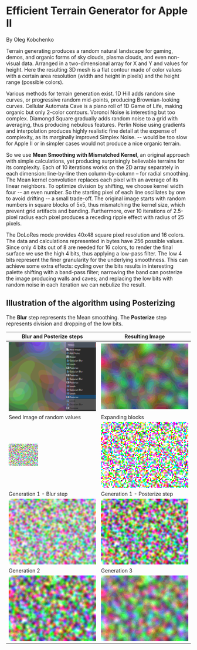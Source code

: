 # Efficient Terrain Generator for Apple II
By Oleg Kobchenko

Terrain generating produces a random natural landscape for gaming, demos, and organic forms of sky clouds, plasma clouds, and even non-visual data. Arranged in a two-dimensional array for X and Y and values for height. Here the resulting 3D mesh is a flat contour made of color values with a certain area resolution (width and height in pixels) and the height range (possible colors).

Various methods for terrain generation exist. 1D Hill adds random sine curves, or progressive random mid-points, producing Brownian-looking curves. Cellular Automata Cave is a piano roll of 1D Game of Life, making organic but only 2-color contours. Voronoi Noise is interesting but too complex. Diamongd Square gradually adds random noise to a grid with averaging, thus producing nebulous features. Perlin Noise using gradients and interpolation produces highly realistic fine detail at the expense of complexity, as its marginally improved Simplex Noise. -- would be too slow for Apple II or in simpler cases would not produce a nice organic terrain.

So we use **Mean Smoothing with Mismatched Kernel**, an original approach with simple calculations, yet producing surprisingly believable terrains for its complexity. Each of 10 iterations works on the 2D array separately in each dimension: line-by-line then column-by-column – for radial smoothing. The Mean kernel convolution replaces each pixel with an average of its linear neighbors. To optimize division by shifting, we choose kernel width four -- an even number. So the starting pixel of each line oscillates by one to avoid drifting -- a small trade-off. The original image starts with random numbers in square blocks of 5x5, thus mismatching the kernel size, which prevent grid artifacts and banding. Furthermore, over 10 iterations of 2.5-pixel radius each pixel produces a receding ripple effect with radius of 25 pixels.

The DoLoRes mode provides 40x48 square pixel resolution and 16 colors. The data and calculations represented in bytes have 256 possible values. Since only 4 bits out of 8 are needed for 16 colors, to render the final surface we use the high 4 bits, thus applying a low-pass filter. The low 4 bits represent the finer granularity for the underlying smoothness. This can achieve some extra effects: cycling over the bits results in interesting palette shifting with a band-pass filter; narrowing the band can posterize the image producing walls and caves; and replacing the low bits with random noise in each iteration we can nebulize the result.

## Illustration of the algorithm using Posterizing

The **Blur** step represents the Mean smoothing. The **Posterize** step represents division and dropping of the low bits.

| Blur and Posterize steps  | Resulting Image |
| - | - |
| ![Test](image/terra.png)  | ![Test](image/terra7.png)  |
| Seed Image of random values | Expanding blocks |
| ![Test](image/terra1.png) | ![Test](image/terra2.png) |
| Generation 1 - Blur step | Generation 1 - Posterize step |
| ![Test](image/terra3.png) | ![Test](image/terra4.png) |
| Generation 2 | Generation 3 |
| ![Test](image/terra5.png) | ![Test](image/terra6.png) |
